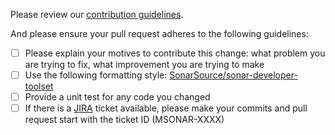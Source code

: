Please review our [contribution guidelines](https://github.com/SonarSource/sonar-scanner-maven/blob/master/contributing.md).

And please ensure your pull request adheres to the following guidelines: 

- [ ] Please explain your motives to contribute this change: what problem you are trying to fix, what improvement you are trying to make
- [ ] Use the following formatting style: [SonarSource/sonar-developer-toolset](https://github.com/SonarSource/sonar-developer-toolset#code-style)
- [ ] Provide a unit test for any code you changed
- [ ] If there is a [JIRA](https://jira.sonarsource.com/browse/MSONAR) ticket available, please make your commits and pull request start with the ticket ID (MSONAR-XXXX)
